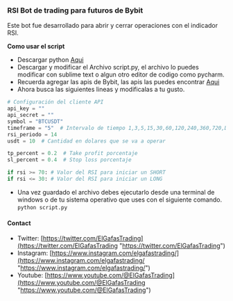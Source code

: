 ### RSI Bot de trading para futuros de Bybit

Este bot fue desarrollado para abrir y cerrar operaciones con el indicador RSI.

**Como usar el script**
- Descargar python [Aqui](https://www.python.org/ "Aqui")
- Descargar y modificar el Archivo script.py, el archivo lo puedes modificar con sublime text o algun otro editor de codigo como pycharm.
- Recuerda agregar las apis de Bybit, las apis las puedes encontrar [Aqui](https://partner.bybit.com/b/GafasTrading "Aqui")
- Ahora busca las siguientes lineas y modificalas a tu gusto.
```python
# Configuración del cliente API
api_key = ""
api_secret = ""
symbol = "BTCUSDT"
timeframe = "5"  # Intervalo de tiempo 1,3,5,15,30,60,120,240,360,720,D,M,W
rsi_periodo = 14
usdt = 10  # Cantidad en dolares que se va a operar

tp_percent = 0.2  # Take profit porcentaje
sl_percent = 0.4  # Stop loss porcentaje

if rsi >= 70: # Valor del RSI para iniciar un SHORT
if rsi <= 30: # Valor del RSI para iniciar un LONG
```
- Una vez guardado el archivo debes ejecutarlo desde una terminal de windows o de tu sistema operativo que uses con el siguiente comando.
`python script.py`

#### Contact
- Twitter: [https://twitter.com/ElGafasTrading](https://twitter.com/ElGafasTrading "https://twitter.com/ElGafasTrading")
- Instagram: [https://www.instagram.com/elgafastrading/](https://www.instagram.com/elgafastrading/ "https://www.instagram.com/elgafastrading/")
- Youtube: [https://www.youtube.com/@ElGafasTrading](https://www.youtube.com/@ElGafasTrading "https://www.youtube.com/@ElGafasTrading")
